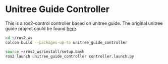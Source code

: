 # Unitree Guide Controller

This is a ros2-control controller based on unitree guide. The original unitree guide project could be found [here](https://github.com/unitreerobotics/unitree_guide)

```bash
cd ~/ros2_ws
colcon build --packages-up-to unitree_guide_controller
```

```bash
source ~/ros2_ws/install/setup.bash
ros2 launch unitree_guide_controller controller.launch.py
```